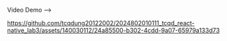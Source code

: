 
 
 Video Demo -->

https://github.com/tcqdung20122002/2024802010111_tcqd_react-native_lab3/assets/140030112/24a85500-b302-4cdd-9a07-65979a133d73

